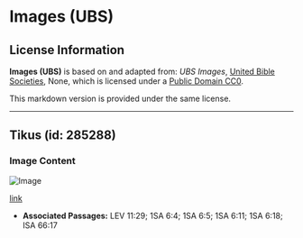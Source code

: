 # Images (UBS)

## License Information

**Images (UBS)** is based on and adapted from: _UBS Images_, [United Bible Societies](https://unitedbiblesocieties.org/), None, which is licensed under a [Public Domain CC0](https://creativecommons.org/public-domain/cc0/).

This markdown version is provided under the same license.



--------------------------------

## Tikus (id: 285288)

### Image Content

![Image](https://cdn.aquifer.bible/aquifer-content/resources/Media/WEB-0749_rat.jpg)

[link](https://cdn.aquifer.bible/aquifer-content/resources/Media/WEB-0749_rat.jpg)

* **Associated Passages:** LEV 11:29; 1SA 6:4; 1SA 6:5; 1SA 6:11; 1SA 6:18; ISA 66:17

